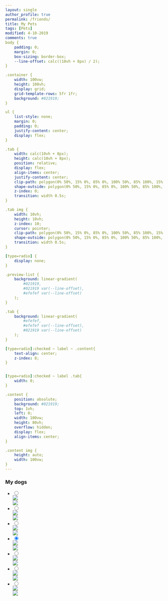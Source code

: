 ```yaml
---
layout: single
author_profile: true
permalink: /friends/
title: My Pets
tags: [Pets]
modified: 4-10-2019
comments: true
body {
    padding: 0;
    margin: 0;
    box-sizing: border-box;
    --line-offset: calc((10vh + 8px) / 2);
}

.container {
    width: 100vw;
    height: 100vh;
    display: grid;
    grid-template-rows: 5fr 1fr;
    background: #021919;
}

ul {
    list-style: none;
    margin: 0;
    padding: 0;
    justify-content: center;
    display: flex;
}

.tab {
    width: calc(10vh + 8px);
    height: calc(10vh + 8px);
    position: relative;
    display: flex;
    align-items: center;
    justify-content: center;
    clip-path: polygon(0% 50%, 15% 0%, 85% 0%, 100% 50%, 85% 100%, 15% 100%);
    shape-outside: polygon(0% 50%, 15% 0%, 85% 0%, 100% 50%, 85% 100%, 15% 100%);
    z-index: 0;
    transition: width 0.5s;
}

.tab img {
    width: 10vh;
    height: 10vh;
    z-index: 10;
    cursor: pointer;
    clip-path: polygon(0% 50%, 15% 0%, 85% 0%, 100% 50%, 85% 100%, 15% 100%);
    shape-outside: polygon(0% 50%, 15% 0%, 85% 0%, 100% 50%, 85% 100%, 15% 100%);
    transition: width 0.5s;
}

[type=radio] {
    display: none;   
}

.preview-list {
    background: linear-gradient(
        #021919,
        #021919 var(--line-offset),
        #efefef var(--line-offset)
    );
}

.tab {
    background: linear-gradient(
        #efefef,
        #efefef var(--line-offset),
        #021919 var(--line-offset)
    );
}

[type=radio]:checked ~ label ~ .content{
    text-align: center;
    z-index: 8;
}


[type=radio]:checked ~ label .tab{
    width: 0;
}

.content {
    position: absolute;
    background: #021919;
    top: 1vh;
    left: 0;
    width: 100vw;
    height: 80vh;
    overflow: hidden;
    display: flex;
    align-items: center;
}

.content img {
    height: auto;
    width: 100vw;  
}
---
```


### My dogs


<!-- ![alt text]({{amirrezavishteh.github.io}}/assets/images/mdog1.jpg "hobbies")
![alt text]({{amirrezavishteh.github.io}}/assets/images/dog1.jpg "hobbies")
![alt text]({{amirrezavishteh.github.io}}/assets/images/dg.jpg "hobbies")
![alt text]({{amirrezavishteh.github.io}}/assets/images/dg2.jpg "hobbies") -->

<!-- <!DOCTYPE html> -->
<!-- <html lang="en">
    <head>
        <meta charset="UTF-8">
        <meta name="viewport" content="width=device-width, initial-scale=1.0">
        <meta http-equiv="X-UA-Compatible" content="ie=edge">
        <link href="https://fonts.googleapis.com/css?family=Josefin+Sans:300,400,400i|Nunito:300,300i" rel="stylesheet">
        <link rel="stylesheet" href="css/style.css">
        <link rel="shortcut icon" type="image/png" href="img/favicon.png">
        <title>CSS Grids Gallery</title>
    </head>
    <body>
        <div class="container">
            <div class="gallery">
                <figure class="gallery__item gallery__item--1">
                    <img src="{{amirrezavishteh.github.io}}/assets/images/mdog1.jpg" alt="Gallery image 1" class="gallery__img">
                </figure>
                <figure class="gallery__item gallery__item--2">
                    <img src="{{amirrezavishteh.github.io}}/assets/images/dog1.jpg" alt="Gallery image 2" class="gallery__img">
                </figure>
                <figure class="gallery__item gallery__item--3">
                    <img src="{{amirrezavishteh.github.io}}/assets/images/dg.jpg" alt="Gallery image 3" class="gallery__img">
                </figure>
                <figure class="gallery__item gallery__item--4">
                    <img src="{{amirrezavishteh.github.io}}/assets/images/dg2.jpg" alt="Gallery image 4" class="gallery__img">
                </figure>
            </div>
        </div>
    </body>
</html> -->
<!-- <html>
<head>
<style>
div.gallery {
  margin: 5px;
  border: 1px solid #ccc;
  float: left;
  width: 180px;
}
div.gallery:hover {
  border: 1px solid #777;
}
div.gallery img {
  width: 100%;
  height: auto;
}
div.desc {
  padding: 15px;
  text-align: center;
}
</style>
</head>
<body>
<div class="gallery">
  <a target="_blank" href="img_5terre.jpg">
    <img src="{{amirrezavishteh.github.io}}/assets/images/mdog1.jpg" alt="Cinque Terre" width="600" height="400">
  </a>
  <div class="desc">Barack</div>
</div>
<div class="gallery">
  <a target="_blank" href="img_forest.jpg">
    <img src="{{amirrezavishteh.github.io}}/assets/images/dog1.jpg" alt="Forest" width="600" height="400">
  </a>
  <div class="desc">Barack</div>
</div>
<div class="gallery">
  <a target="_blank" href="img_lights.jpg">
    <img src="{{amirrezavishteh.github.io}}/assets/images/dg2.jpg" alt="Northern Lights" width="600" height="400">
  </a>
  <div class="desc">Jordan</div>
</div>
<div class="gallery">
  <a target="_blank" href="img_mountains.jpg">
    <img src="{{amirrezavishteh.github.io}}/assets/images/dg.jpg" alt="Mountains" width="600" height="400">
  </a>
  <div class="desc">Jordan</div>
</div>
</body>
</html> -->
<div class="container">
        <div class="full-view"></div>
        <div class="preview-list">
            <ul>
                <li>
                    <input type="radio" id="tab-1" name="gallery-group">
                    <label for="tab-1">
                        <div class="tab">
                            <img
                                src="https://images.pexels.com/photos/1559117/pexels-photo-1559117.jpeg?auto=compress&cs=tinysrgb&dpr=2&h=750&w=1260" />
                        </div>
                    </label>
                    <div class="content">
                        <img
                            src="https://images.pexels.com/photos/1559117/pexels-photo-1559117.jpeg?auto=compress&cs=tinysrgb&dpr=2&h=750&w=1260" />
                    </div>
                </li>
                <li>
                    <input type="radio" id="tab-2" name="gallery-group">
                    <label for="tab-2">
                        <div class="tab">
                            <img
                                src="https://images.pexels.com/photos/688660/pexels-photo-688660.jpeg?auto=compress&cs=tinysrgb&dpr=2&h=750&w=1260" />
                        </div>
                    </label>
                    <div class="content">
                        <img
                            src="https://images.pexels.com/photos/688660/pexels-photo-688660.jpeg?auto=compress&cs=tinysrgb&dpr=2&h=750&w=1260" />
                    </div>
                </li>
                <li>
                    <input type="radio" id="tab-3" name="gallery-group">
                    <label for="tab-3">
                        <div class="tab">
                            <img
                                src="https://images.pexels.com/photos/730256/pexels-photo-730256.jpeg?auto=compress&cs=tinysrgb&dpr=2&h=750&w=1260" />
                        </div>
                    </label>
                    <div class="content">
                        <img
                            src="https://images.pexels.com/photos/730256/pexels-photo-730256.jpeg?auto=compress&cs=tinysrgb&dpr=2&h=750&w=1260" />
                    </div>
                </li>
                <li>
                    <input type="radio" id="tab-4" name="gallery-group" checked>
                    <label for="tab-4">
                        <div class="tab">
                            <img
                                src="https://images.pexels.com/photos/22427/pexels-photo.jpg?auto=compress&cs=tinysrgb&dpr=2&h=750&w=1260" />
                        </div>
                    </label>
                    <div class="content">
                        <img src="https://images.pexels.com/photos/22427/pexels-photo.jpg?auto=compress&cs=tinysrgb&dpr=2&h=750&w=1260" />
                    </div>
                </li>
                <li>
                    <input type="radio" id="tab-5" name="gallery-group">
                    <label for="tab-5">
                        <div class="tab">
                            <img
                                src="https://images.pexels.com/photos/789380/pexels-photo-789380.jpeg?auto=compress&cs=tinysrgb&dpr=2&h=750&w=1260" />
                        </div>
                    </label>
                    <div class="content">
                            <img src="https://images.pexels.com/photos/789380/pexels-photo-789380.jpeg?auto=compress&cs=tinysrgb&dpr=2&h=750&w=1260" />
                        </div>
                </li>
                <li>
                    <input type="radio" id="tab-6" name="gallery-group">
                    <label for="tab-6">
                        <div class="tab">
                            <img
                                src="https://images.pexels.com/photos/355411/pexels-photo-355411.jpeg?auto=compress&cs=tinysrgb&dpr=2&h=650&w=940" />
                        </div>
                    </label>
                    <div class="content">
                            <img src="https://images.pexels.com/photos/355411/pexels-photo-355411.jpeg?auto=compress&cs=tinysrgb&dpr=2&h=650&w=940" />
                        </div>
                </li>
                <li>
                    <input type="radio" id="tab-7" name="gallery-group">
                    <label for="tab-7">
                        <div class="tab">
                            <img
                                src="https://images.pexels.com/photos/1424246/pexels-photo-1424246.jpeg?auto=compress&cs=tinysrgb&dpr=2&h=750&w=1260" />
                        </div>
                    </label>
                    <div class="content">
                            <img src="https://images.pexels.com/photos/1424246/pexels-photo-1424246.jpeg?auto=compress&cs=tinysrgb&dpr=2&h=750&w=1260" />
                        </div>
                </li>
            </ul>
        </div>
    </div>